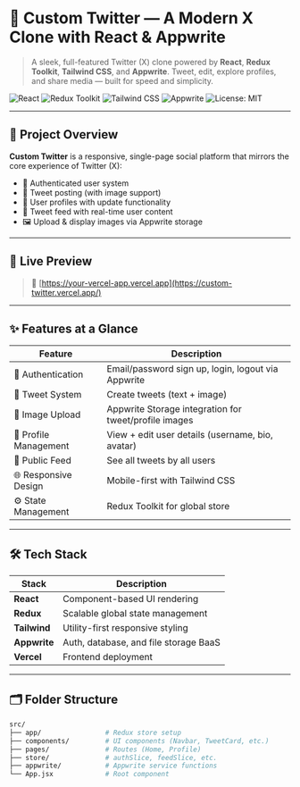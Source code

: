 # 📱 Custom Twitter — A Modern X Clone with React & Appwrite

> A sleek, full-featured Twitter (X) clone powered by **React**, **Redux Toolkit**, **Tailwind CSS**, and **Appwrite**. Tweet, edit, explore profiles, and share media — built for speed and simplicity.

![React](https://img.shields.io/badge/React-18-blue?logo=react)
![Redux Toolkit](https://img.shields.io/badge/Redux--Toolkit-%40reduxjs%2Ftoolkit-purple?logo=redux)
![Tailwind CSS](https://img.shields.io/badge/TailwindCSS-3.4-06b6d4?logo=tailwindcss)
![Appwrite](https://img.shields.io/badge/Appwrite-BaaS-ff2d55?logo=appwrite)
![License: MIT](https://img.shields.io/badge/License-MIT-green.svg)

---

## 📌 Project Overview

**Custom Twitter** is a responsive, single-page social platform that mirrors the core experience of Twitter (X):

- 🔐 Authenticated user system
- 📝 Tweet posting (with image support)
- 👤 User profiles with update functionality
- 🧾 Tweet feed with real-time user content
- 🖼 Upload & display images via Appwrite storage

---

## 🔗 Live Preview

> 🚀 [https://your-vercel-app.vercel.app](https://custom-twitter.vercel.app/)

---

## ✨ Features at a Glance

| Feature                     | Description                                             |
|----------------------------|---------------------------------------------------------|
| 👥 Authentication          | Email/password sign up, login, logout via Appwrite     |
| 📝 Tweet System            | Create tweets (text + image)          |
| 📸 Image Upload            | Appwrite Storage integration for tweet/profile images   |
| 🧑 Profile Management      | View + edit user details (username, bio, avatar)        |
| 🧾 Public Feed             | See all tweets by all users                             |
| 🌐 Responsive Design       | Mobile-first with Tailwind CSS                          |
| ⚙️ State Management        | Redux Toolkit for global store                          |

---

## 🛠 Tech Stack

| Stack        | Description                            |
|--------------|----------------------------------------|
| **React**    | Component-based UI rendering           |
| **Redux**    | Scalable global state management       |
| **Tailwind** | Utility-first responsive styling       |
| **Appwrite** | Auth, database, and file storage BaaS  |
| **Vercel**   | Frontend deployment                    |

---

## 🗂 Folder Structure

```bash
src/
├── app/                # Redux store setup
├── components/         # UI components (Navbar, TweetCard, etc.)
├── pages/              # Routes (Home, Profile)
├── store/              # authSlice, feedSlice, etc.
├── appwrite/           # Appwrite service functions
└── App.jsx             # Root component
